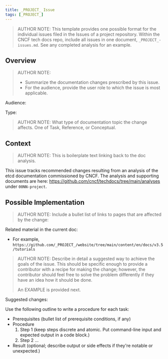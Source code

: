 ```yaml
---
title: _PROJECT_ Issue
tags: [_PROJECT_]
---
```


> AUTHOR NOTE: This template provides one possible format for the individual
> issues filed in the Issues of a project repository. Within the CNCF tech docs
> repo, include all issues in one document, `_PROJECT_-issues.md`. See any
> completed analysis for an example.

## Overview

> AUTHOR NOTE:
>
> - Summarize the documentation changes prescribed by this issue.
> - For the audience, provide the user role to which the issue is most
>   applicable.

Audience:

Type:

> AUTHOR NOTE: What type of documentation topic the change affects. One of Task,
> Reference, or Conceptual.

## Context

> AUTHOR NOTE: This is boilerplate text linking back to the doc analysis.

This issue tracks recommended changes resulting from an analysis of the etcd
documentation commissioned by CNCF. The analysis and supporting documents are
here: https://github.com/cncf/techdocs/tree/main/analyses under `00NN-project`.

## Possible Implementation

> AUTHOR NOTE: Include a bullet list of links to pages that are affected by the
> change:

Related material in the current doc:

- For example,
  `https://github.com/_PROJECT_/website/tree/main/content/en/docs/v3.5/tutorials`

> AUTHOR NOTE: Describe in detail a suggested way to achieve the goals of the
> issue. This should be specific enough to provide a contributor with a recipe
> for making the change; however, the contributor should feel free to solve the
> problem differently if they have an idea how it should be done.
>
> An EXAMPLE is provided next.

Suggested changes:

Use the following outline to write a procedure for each task:

- Prerequisites (bullet list of prerequisite conditions, if any)
- Procedure
  1. Step 1 (keep steps discrete and atomic. Put command-line input and expected
     output in a code block.)
  2. Step 2 ...
- Result (optional; describe output or side effects if they're notable or
  unexpected.)
